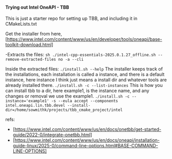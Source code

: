 #### Trying out Intel OneAPI - TBB

This is just a starter repo for setting up TBB, and including it in CMakeLists.txt

Get the installer from here, [https://www.intel.com/content/www/us/en/developer/tools/oneapi/base-toolkit-download.html]

-Extracts the files:
 ```sh ./intel-cpp-essentials-2025.0.1.27_offline.sh --remove-extracted-files no -a --cli```

Inside the extracted files:
```./install.sh --help```
The installer keeps track of the installations, each installation is called a instance, and there is a default instance, here instance I think just means a install dir and whatever tools are already installed there.
```./install.sh -c --list-instances```
This is how you can install tbb to a dir, here example1, is the instance name, and any changes or removal we use the example1.
```./install.sh -c --instance='example1' -s --eula accept --components intel.oneapi.lin.tbb.devel --install-dir=/home/sowmithk/projects/tbb_cmake_project/intel```

refs:
- [https://www.intel.com/content/www/us/en/docs/onetbb/get-started-guide/2022-0/integrate-onetbb.html]
- [https://www.intel.com/content/www/us/en/docs/oneapi/installation-guide-linux/2025-0/command-line-options.html#BASE-COMMAND-LINE-OPTIONS]


